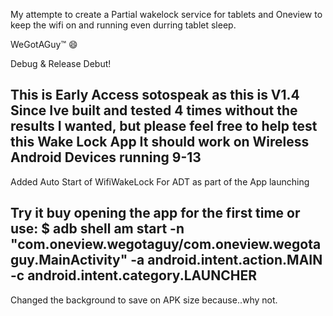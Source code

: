 My attempte to create a Partial wakelock service for tablets and Oneview to keep the wifi on and running even durring tablet sleep.

WeGotAGuy:tm: :smile:

Debug & Release Debut!

This is Early Access sotospeak as this is V1.4 Since Ive built and tested 4 times without the results I wanted, but please feel free to help test this Wake Lock App
It should work on Wireless Android Devices running 9-13
-----------------------------------------------------------------
Added Auto Start of WifiWakeLock For ADT as part of the App launching

Try it buy opening the app for the first time or use:
$ adb shell am start -n "com.oneview.wegotaguy/com.oneview.wegotaguy.MainActivity" -a android.intent.action.MAIN -c android.intent.category.LAUNCHER
-----------------------------------------------------------------
Changed the background to save on APK size because..why not.

